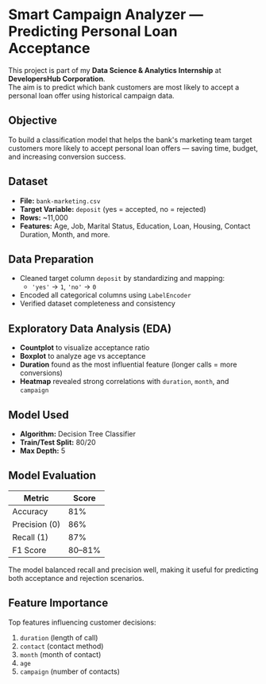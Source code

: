 #  Smart Campaign Analyzer — Predicting Personal Loan Acceptance

This project is part of my **Data Science & Analytics Internship** at **DevelopersHub Corporation**.  
The aim is to predict which bank customers are most likely to accept a personal loan offer using historical campaign data.



##  Objective

To build a classification model that helps the bank's marketing team target customers more likely to accept personal loan offers — saving time, budget, and increasing conversion success.



##  Dataset

- **File:** `bank-marketing.csv`
- **Target Variable:** `deposit` (yes = accepted, no = rejected)
- **Rows:** ~11,000
- **Features:** Age, Job, Marital Status, Education, Loan, Housing, Contact Duration, Month, and more.



##  Data Preparation

- Cleaned target column `deposit` by standardizing and mapping:
  - `'yes'` → `1`, `'no'` → `0`
- Encoded all categorical columns using `LabelEncoder`
- Verified dataset completeness and consistency



##  Exploratory Data Analysis (EDA)

-  **Countplot** to visualize acceptance ratio
-  **Boxplot** to analyze age vs acceptance
-  **Duration** found as the most influential feature (longer calls = more conversions)
-  **Heatmap** revealed strong correlations with `duration`, `month`, and `campaign`



##  Model Used

- **Algorithm:** Decision Tree Classifier  
- **Train/Test Split:** 80/20  
- **Max Depth:** 5



##  Model Evaluation

| Metric        | Score |
|---------------|-------|
| Accuracy      | 81%   |
| Precision (0) | 86%   |
| Recall (1)    | 87%   |
| F1 Score      | 80–81% |

The model balanced recall and precision well, making it useful for predicting both acceptance and rejection scenarios.



##  Feature Importance

Top features influencing customer decisions:
1. `duration` (length of call)
2. `contact` (contact method)
3. `month` (month of contact)
4. `age`
5. `campaign` (number of contacts)

